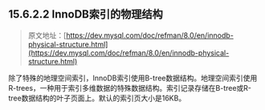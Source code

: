 ## 15.6.2.2 InnoDB索引的物理结构

> 原文地址：[https://dev.mysql.com/doc/refman/8.0/en/innodb-physical-structure.html](https://dev.mysql.com/doc/refman/8.0/en/innodb-physical-structure.html)

除了特殊的地理空间索引，InnoDB索引使用B-tree数据结构。地理空间索引使用R-trees，一种用于索引多维数据的特殊数据结构。索引记录存储在B-tree或R-tree数据结构的叶子页面上。默认的索引页大小是16KB。
